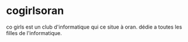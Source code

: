 # cogirlsoran
co girls est un club d'informatique qui ce situe à oran. dédie a toutes les filles de l'informatique.
